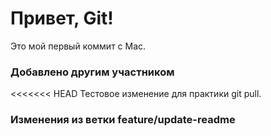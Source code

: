# Привет, Git!
Это мой первый коммит с Mac.
### Добавлено другим участником
<<<<<<< HEAD
Тестовое изменение для практики git pull.
### Изменения из ветки feature/update-readme

